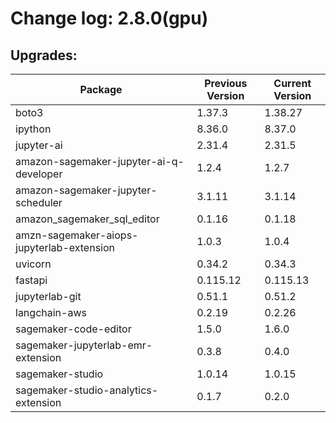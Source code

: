 # Change log: 2.8.0(gpu)

## Upgrades: 

Package | Previous Version | Current Version
---|---|---
boto3|1.37.3|1.38.27
ipython|8.36.0|8.37.0
jupyter-ai|2.31.4|2.31.5
amazon-sagemaker-jupyter-ai-q-developer|1.2.4|1.2.7
amazon-sagemaker-jupyter-scheduler|3.1.11|3.1.14
amazon_sagemaker_sql_editor|0.1.16|0.1.18
amzn-sagemaker-aiops-jupyterlab-extension|1.0.3|1.0.4
uvicorn|0.34.2|0.34.3
fastapi|0.115.12|0.115.13
jupyterlab-git|0.51.1|0.51.2
langchain-aws|0.2.19|0.2.26
sagemaker-code-editor|1.5.0|1.6.0
sagemaker-jupyterlab-emr-extension|0.3.8|0.4.0
sagemaker-studio|1.0.14|1.0.15
sagemaker-studio-analytics-extension|0.1.7|0.2.0
